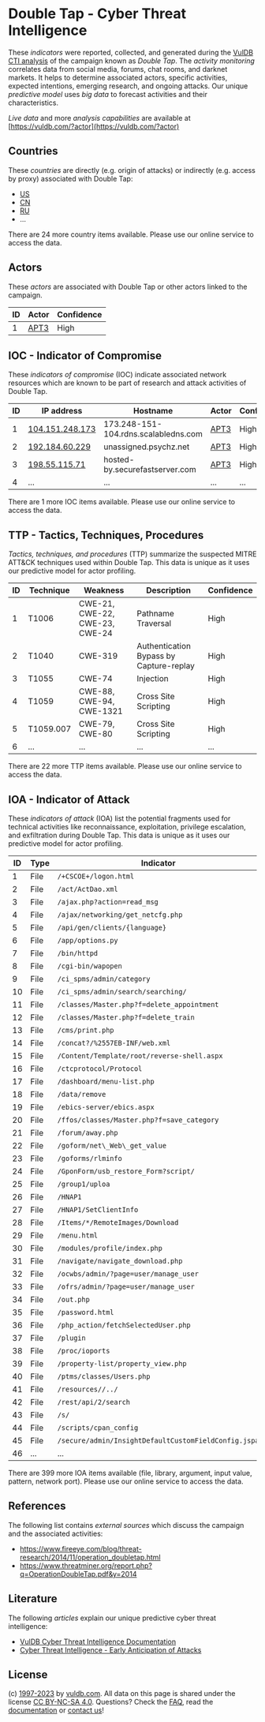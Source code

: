 # Double Tap - Cyber Threat Intelligence

These _indicators_ were reported, collected, and generated during the [VulDB CTI analysis](https://vuldb.com/?kb.cti) of the campaign known as _Double Tap_. The _activity monitoring_ correlates data from social media, forums, chat rooms, and darknet markets. It helps to determine associated actors, specific activities, expected intentions, emerging research, and ongoing attacks. Our unique _predictive model_ uses _big data_ to forecast activities and their characteristics.

_Live data_ and more _analysis capabilities_ are available at [https://vuldb.com/?actor](https://vuldb.com/?actor)

## Countries

These _countries_ are directly (e.g. origin of attacks) or indirectly (e.g. access by proxy) associated with Double Tap:

* [US](https://vuldb.com/?country.us)
* [CN](https://vuldb.com/?country.cn)
* [RU](https://vuldb.com/?country.ru)
* ...

There are 24 more country items available. Please use our online service to access the data.

## Actors

These _actors_ are associated with Double Tap or other actors linked to the campaign.

ID | Actor | Confidence
-- | ----- | ----------
1 | [APT3](https://vuldb.com/?actor.apt3) | High

## IOC - Indicator of Compromise

These _indicators of compromise_ (IOC) indicate associated network resources which are known to be part of research and attack activities of Double Tap.

ID | IP address | Hostname | Actor | Confidence
-- | ---------- | -------- | ----- | ----------
1 | [104.151.248.173](https://vuldb.com/?ip.104.151.248.173) | 173.248-151-104.rdns.scalabledns.com | [APT3](https://vuldb.com/?actor.apt3) | High
2 | [192.184.60.229](https://vuldb.com/?ip.192.184.60.229) | unassigned.psychz.net | [APT3](https://vuldb.com/?actor.apt3) | High
3 | [198.55.115.71](https://vuldb.com/?ip.198.55.115.71) | hosted-by.securefastserver.com | [APT3](https://vuldb.com/?actor.apt3) | High
4 | ... | ... | ... | ...

There are 1 more IOC items available. Please use our online service to access the data.

## TTP - Tactics, Techniques, Procedures

_Tactics, techniques, and procedures_ (TTP) summarize the suspected MITRE ATT&CK techniques used within Double Tap. This data is unique as it uses our predictive model for actor profiling.

ID | Technique | Weakness | Description | Confidence
-- | --------- | -------- | ----------- | ----------
1 | T1006 | CWE-21, CWE-22, CWE-23, CWE-24 | Pathname Traversal | High
2 | T1040 | CWE-319 | Authentication Bypass by Capture-replay | High
3 | T1055 | CWE-74 | Injection | High
4 | T1059 | CWE-88, CWE-94, CWE-1321 | Cross Site Scripting | High
5 | T1059.007 | CWE-79, CWE-80 | Cross Site Scripting | High
6 | ... | ... | ... | ...

There are 22 more TTP items available. Please use our online service to access the data.

## IOA - Indicator of Attack

These _indicators of attack_ (IOA) list the potential fragments used for technical activities like reconnaissance, exploitation, privilege escalation, and exfiltration during Double Tap. This data is unique as it uses our predictive model for actor profiling.

ID | Type | Indicator | Confidence
-- | ---- | --------- | ----------
1 | File | `/+CSCOE+/logon.html` | High
2 | File | `/act/ActDao.xml` | High
3 | File | `/ajax.php?action=read_msg` | High
4 | File | `/ajax/networking/get_netcfg.php` | High
5 | File | `/api/gen/clients/{language}` | High
6 | File | `/app/options.py` | High
7 | File | `/bin/httpd` | Medium
8 | File | `/cgi-bin/wapopen` | High
9 | File | `/ci_spms/admin/category` | High
10 | File | `/ci_spms/admin/search/searching/` | High
11 | File | `/classes/Master.php?f=delete_appointment` | High
12 | File | `/classes/Master.php?f=delete_train` | High
13 | File | `/cms/print.php` | High
14 | File | `/concat?/%2557EB-INF/web.xml` | High
15 | File | `/Content/Template/root/reverse-shell.aspx` | High
16 | File | `/ctcprotocol/Protocol` | High
17 | File | `/dashboard/menu-list.php` | High
18 | File | `/data/remove` | Medium
19 | File | `/ebics-server/ebics.aspx` | High
20 | File | `/ffos/classes/Master.php?f=save_category` | High
21 | File | `/forum/away.php` | High
22 | File | `/goform/net\_Web\_get_value` | High
23 | File | `/goforms/rlminfo` | High
24 | File | `/GponForm/usb_restore_Form?script/` | High
25 | File | `/group1/uploa` | High
26 | File | `/HNAP1` | Low
27 | File | `/HNAP1/SetClientInfo` | High
28 | File | `/Items/*/RemoteImages/Download` | High
29 | File | `/menu.html` | Medium
30 | File | `/modules/profile/index.php` | High
31 | File | `/navigate/navigate_download.php` | High
32 | File | `/ocwbs/admin/?page=user/manage_user` | High
33 | File | `/ofrs/admin/?page=user/manage_user` | High
34 | File | `/out.php` | Medium
35 | File | `/password.html` | High
36 | File | `/php_action/fetchSelectedUser.php` | High
37 | File | `/plugin` | Low
38 | File | `/proc/ioports` | High
39 | File | `/property-list/property_view.php` | High
40 | File | `/ptms/classes/Users.php` | High
41 | File | `/resources//../` | High
42 | File | `/rest/api/2/search` | High
43 | File | `/s/` | Low
44 | File | `/scripts/cpan_config` | High
45 | File | `/secure/admin/InsightDefaultCustomFieldConfig.jspa` | High
46 | ... | ... | ...

There are 399 more IOA items available (file, library, argument, input value, pattern, network port). Please use our online service to access the data.

## References

The following list contains _external sources_ which discuss the campaign and the associated activities:

* https://www.fireeye.com/blog/threat-research/2014/11/operation_doubletap.html
* https://www.threatminer.org/report.php?q=OperationDoubleTap.pdf&y=2014

## Literature

The following _articles_ explain our unique predictive cyber threat intelligence:

* [VulDB Cyber Threat Intelligence Documentation](https://vuldb.com/?kb.cti)
* [Cyber Threat Intelligence - Early Anticipation of Attacks](https://www.scip.ch/en/?labs.20201022)

## License

(c) [1997-2023](https://vuldb.com/?kb.changelog) by [vuldb.com](https://vuldb.com/?kb.about). All data on this page is shared under the license [CC BY-NC-SA 4.0](https://creativecommons.org/licenses/by-nc-sa/4.0/). Questions? Check the [FAQ](https://vuldb.com/?kb.faq), read the [documentation](https://vuldb.com/?kb) or [contact us](https://vuldb.com/?contact)!
